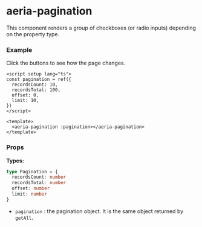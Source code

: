 <script setup lang="ts">
import { ref } from 'vue'
import { AeriaPagination } from 'aeria-ui'
import ResultBox from '../../src/components/result-box.vue'

const pagination = ref({
  recordsCount: 10,
  recordsTotal: 100,
  offset: 0,
  limit: 10,
})
</script>

# aeria-pagination

This component renders a group of checkboxes (or radio inputs) depending on the property type.

### Example

Click the buttons to see how the page changes.

<result-box>
<aeria-pagination :pagination></aeria-pagination>
</result-box>

<!-- <result-box title="Single choice" class="mb-4"> -->
<!--   <aeria-options -->
<!--     v-model="singleChoice" -->
<!--     :property="{ -->
<!--       enum: [ -->
<!--         'a', -->
<!--         'b', -->
<!--         'c', -->
<!--       ] -->
<!--     }" -->
<!--   ></aeria-options> -->
<!---->
<!--   <template #result> -->
<!--     {{ singleChoice }} -->
<!--   </template> -->
<!-- </result-box> -->
<!---->
<!-- <result-box title="Multiple choice"> -->
<!--   <aeria-options -->
<!--     v-model="multipleChoice" -->
<!--     :property="{ -->
<!--       type: 'array', -->
<!--       items: { -->
<!--         enum: [ -->
<!--           'a', -->
<!--           'b', -->
<!--           'c', -->
<!--         ] -->
<!--       } -->
<!--     }" -->
<!--   ></aeria-options> -->
<!---->
<!--   <template #result> -->
<!--     {{ multipleChoice }} -->
<!--   </template> -->
<!-- </result-box> -->
<!---->

```vue
<script setup lang="ts">
const pagination = ref({
  recordsCount: 10,
  recordsTotal: 100,
  offset: 0,
  limit: 10,
})
</script>

<template>
  <aeria-pagination :pagination></aeria-pagination>
</template>
```

### Props

**Types:**

```typescript
type Pagination = {
  recordsCount: number
  recordsTotal: number
  offset: number
  limit: number
}
```

- `pagination` <Badge type="tip" text="Pagination" />: the pagination object. It is the same object returned by `getAll`.
